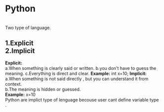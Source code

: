 <h1>Python</h1><br>
<pr>Two type of language.<br>
<h2>1.Explicit <br>
2.Implicit <br></h2>
<b>Explicit:</b><br>
a.When something is clearly said or written.
b.you don't have to guess the meaning.
c.Everything is direct and clear.
<b>Example:</b>  int x=10;
<b>Implicit:</b><br>
a.When something is not said directly , but you can understand it from context.<br>
b.The meaning is hidden or guessed.<br>
<b>Example:</b>  x=10<br>
Python are implict type of  lenguage  becouse user cant define variable type .</pr>
